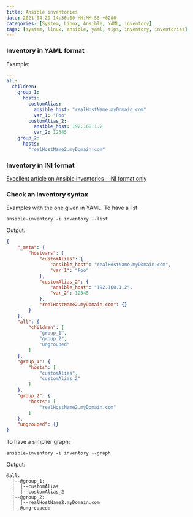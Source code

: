 ```yaml
---
title: Ansible inventories
date: 2021-04-29 14:30:00 HH:MM:SS +0200
categories: [System, Linux, Ansible, YAML, inventory]
tags: [system, linux, ansible, yaml, tips, inventory, inventories]
---
```


### Inventory in YAML format

Example:

```yaml
---
all:
  children:
    group_1:
      hosts:
        customAlias:
          ansible_host: "realHostName.myDomain.com" 
          var_1: "Foo" 
        customAlias_2:
          ansible_host: 192.168.1.2 
          var_2: 12345 
    group_2:
      hosts:
        "realHostName2.myDomain.com"
```

### Inventory in INI format

[Excellent article on Ansible inventories - INI format only](https://www.digitalocean.com/community/tutorials/how-to-set-up-ansible-inventories)

### Check an inventory syntax

Examples with the one given in YAML. To have a list:

```shell
ansible-inventory -i inventory --list
```

Output:

```json
{
    "_meta": {
        "hostvars": {
            "customAlias": {
                "ansible_host": "realHostName.myDomain.com",
                "var_1": "Foo"
            },
            "customAlias_2": {
                "ansible_host": "192.168.1.2",
                "var_2": 12345
            },
            "realHostName2.myDomain.com": {}
        }
    },
    "all": {
        "children": [
            "group_1",
            "group_2",
            "ungrouped"
        ]
    },
    "group_1": {
        "hosts": [
            "customAlias",
            "customAlias_2"
        ]
    },
    "group_2": {
        "hosts": [
            "realHostName2.myDomain.com"
        ]
    },
    "ungrouped": {}
}
```

To have a simplier graph:

```shell
ansible-inventory -i inventory --graph
```

Output:

```text
@all:
  |--@group_1:
  |  |--customAlias
  |  |--customAlias_2
  |--@group_2:
  |  |--realHostName2.myDomain.com
  |--@ungrouped:
```

